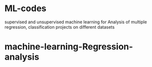 # ML-codes
supervised and unsupervised machine learning for Analysis of multiple regression, classification projects on different datasets 
# machine-learning-Regression-analysis
